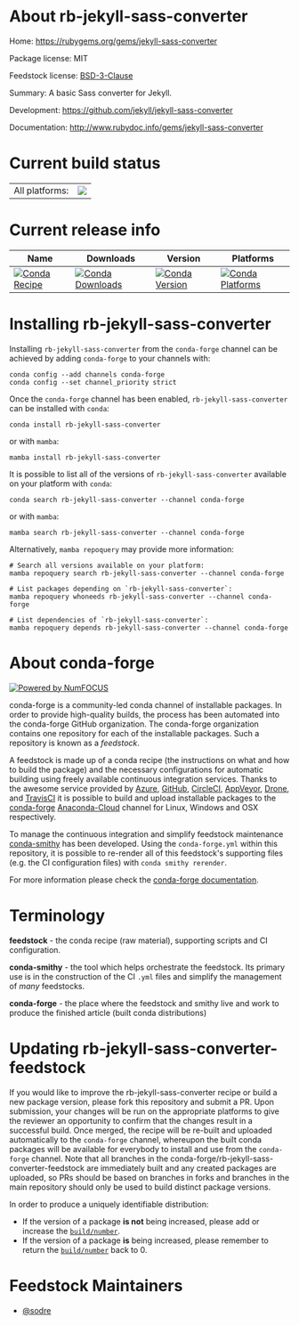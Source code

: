 About rb-jekyll-sass-converter
==============================

Home: https://rubygems.org/gems/jekyll-sass-converter

Package license: MIT

Feedstock license: [BSD-3-Clause](https://github.com/conda-forge/rb-jekyll-sass-converter-feedstock/blob/main/LICENSE.txt)

Summary: A basic Sass converter for Jekyll.

Development: https://github.com/jekyll/jekyll-sass-converter

Documentation: http://www.rubydoc.info/gems/jekyll-sass-converter

Current build status
====================


<table><tr><td>All platforms:</td>
    <td>
      <a href="https://dev.azure.com/conda-forge/feedstock-builds/_build/latest?definitionId=7620&branchName=main">
        <img src="https://dev.azure.com/conda-forge/feedstock-builds/_apis/build/status/rb-jekyll-sass-converter-feedstock?branchName=main">
      </a>
    </td>
  </tr>
</table>

Current release info
====================

| Name | Downloads | Version | Platforms |
| --- | --- | --- | --- |
| [![Conda Recipe](https://img.shields.io/badge/recipe-rb--jekyll--sass--converter-green.svg)](https://anaconda.org/conda-forge/rb-jekyll-sass-converter) | [![Conda Downloads](https://img.shields.io/conda/dn/conda-forge/rb-jekyll-sass-converter.svg)](https://anaconda.org/conda-forge/rb-jekyll-sass-converter) | [![Conda Version](https://img.shields.io/conda/vn/conda-forge/rb-jekyll-sass-converter.svg)](https://anaconda.org/conda-forge/rb-jekyll-sass-converter) | [![Conda Platforms](https://img.shields.io/conda/pn/conda-forge/rb-jekyll-sass-converter.svg)](https://anaconda.org/conda-forge/rb-jekyll-sass-converter) |

Installing rb-jekyll-sass-converter
===================================

Installing `rb-jekyll-sass-converter` from the `conda-forge` channel can be achieved by adding `conda-forge` to your channels with:

```
conda config --add channels conda-forge
conda config --set channel_priority strict
```

Once the `conda-forge` channel has been enabled, `rb-jekyll-sass-converter` can be installed with `conda`:

```
conda install rb-jekyll-sass-converter
```

or with `mamba`:

```
mamba install rb-jekyll-sass-converter
```

It is possible to list all of the versions of `rb-jekyll-sass-converter` available on your platform with `conda`:

```
conda search rb-jekyll-sass-converter --channel conda-forge
```

or with `mamba`:

```
mamba search rb-jekyll-sass-converter --channel conda-forge
```

Alternatively, `mamba repoquery` may provide more information:

```
# Search all versions available on your platform:
mamba repoquery search rb-jekyll-sass-converter --channel conda-forge

# List packages depending on `rb-jekyll-sass-converter`:
mamba repoquery whoneeds rb-jekyll-sass-converter --channel conda-forge

# List dependencies of `rb-jekyll-sass-converter`:
mamba repoquery depends rb-jekyll-sass-converter --channel conda-forge
```


About conda-forge
=================

[![Powered by
NumFOCUS](https://img.shields.io/badge/powered%20by-NumFOCUS-orange.svg?style=flat&colorA=E1523D&colorB=007D8A)](https://numfocus.org)

conda-forge is a community-led conda channel of installable packages.
In order to provide high-quality builds, the process has been automated into the
conda-forge GitHub organization. The conda-forge organization contains one repository
for each of the installable packages. Such a repository is known as a *feedstock*.

A feedstock is made up of a conda recipe (the instructions on what and how to build
the package) and the necessary configurations for automatic building using freely
available continuous integration services. Thanks to the awesome service provided by
[Azure](https://azure.microsoft.com/en-us/services/devops/), [GitHub](https://github.com/),
[CircleCI](https://circleci.com/), [AppVeyor](https://www.appveyor.com/),
[Drone](https://cloud.drone.io/welcome), and [TravisCI](https://travis-ci.com/)
it is possible to build and upload installable packages to the
[conda-forge](https://anaconda.org/conda-forge) [Anaconda-Cloud](https://anaconda.org/)
channel for Linux, Windows and OSX respectively.

To manage the continuous integration and simplify feedstock maintenance
[conda-smithy](https://github.com/conda-forge/conda-smithy) has been developed.
Using the ``conda-forge.yml`` within this repository, it is possible to re-render all of
this feedstock's supporting files (e.g. the CI configuration files) with ``conda smithy rerender``.

For more information please check the [conda-forge documentation](https://conda-forge.org/docs/).

Terminology
===========

**feedstock** - the conda recipe (raw material), supporting scripts and CI configuration.

**conda-smithy** - the tool which helps orchestrate the feedstock.
                   Its primary use is in the construction of the CI ``.yml`` files
                   and simplify the management of *many* feedstocks.

**conda-forge** - the place where the feedstock and smithy live and work to
                  produce the finished article (built conda distributions)


Updating rb-jekyll-sass-converter-feedstock
===========================================

If you would like to improve the rb-jekyll-sass-converter recipe or build a new
package version, please fork this repository and submit a PR. Upon submission,
your changes will be run on the appropriate platforms to give the reviewer an
opportunity to confirm that the changes result in a successful build. Once
merged, the recipe will be re-built and uploaded automatically to the
`conda-forge` channel, whereupon the built conda packages will be available for
everybody to install and use from the `conda-forge` channel.
Note that all branches in the conda-forge/rb-jekyll-sass-converter-feedstock are
immediately built and any created packages are uploaded, so PRs should be based
on branches in forks and branches in the main repository should only be used to
build distinct package versions.

In order to produce a uniquely identifiable distribution:
 * If the version of a package **is not** being increased, please add or increase
   the [``build/number``](https://docs.conda.io/projects/conda-build/en/latest/resources/define-metadata.html#build-number-and-string).
 * If the version of a package **is** being increased, please remember to return
   the [``build/number``](https://docs.conda.io/projects/conda-build/en/latest/resources/define-metadata.html#build-number-and-string)
   back to 0.

Feedstock Maintainers
=====================

* [@sodre](https://github.com/sodre/)

